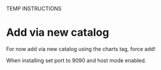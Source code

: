 TEMP INSTRUCTIONS

# Add via new catalog
For now add via new catalog using the charts tag, force add!

When installing set port to 9090 and host mode enabled.
